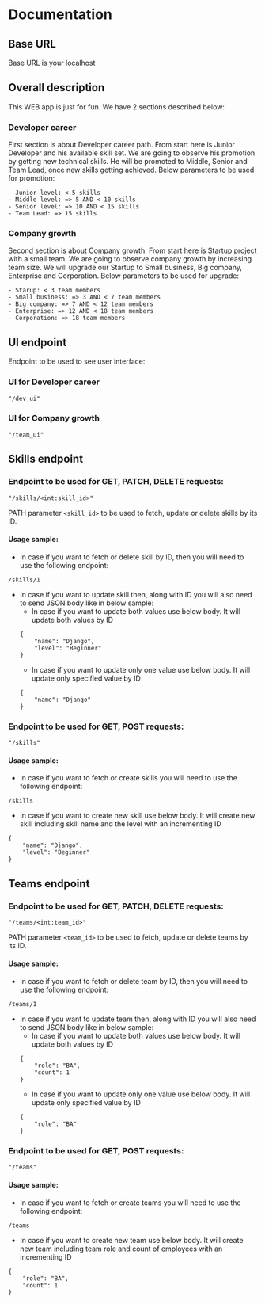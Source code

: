 # Documentation

## Base URL
Base URL is your localhost


## Overall description
This WEB app is just for fun. We have 2 sections described below:

### Developer career
First section is about Developer career path. From start here is Junior Developer and his available skill set. We are going to observe his promotion by getting new technical skills. He will be promoted to Middle, Senior and Team Lead, once new skills getting achieved. Below parameters to be used for promotion:

```
- Junior level: < 5 skills
- Middle level: => 5 AND < 10 skills
- Senior level: => 10 AND < 15 skills
- Team Lead: => 15 skills
```

### Company growth
Second section is about Company growth. From start here is Startup project with a small team. We are going to observe company growth by increasing team size. We will upgrade our Startup to Small business, Big company, Enterprise and Corporation. Below parameters to be used for upgrade:

```
- Starup: < 3 team members
- Small business: => 3 AND < 7 team members
- Big company: => 7 AND < 12 team members
- Enterprise: => 12 AND < 18 team members
- Corporation: => 18 team members
```


## UI endpoint 
Endpoint to be used to see user interface: 

### UI for Developer career

```
"/dev_ui"
```

### UI for Company growth

```
"/team_ui"
```

## Skills endpoint

### Endpoint to be used for GET, PATCH, DELETE requests: 
```
"/skills/<int:skill_id>"
```
PATH parameter `<skill_id>` to be used to fetch, update or delete skills by its ID. 
#### Usage sample:
* In case if you want to fetch or delete skill by ID, then you will need to use the following endpoint: 
```
/skills/1
```
* In case if you want to update skill then, along with ID you will also need to send JSON body like in below sample:
    * In case if you want to update both values use below body. It will update both values by ID
    ```
    {
        "name": "Django",
        "level": "Beginner"
    }
    ```
    * In case if you want to update only one value use below body. It will update only specified value by ID
    ```
    {
        "name": "Django"
    }
    ```

### Endpoint to be used for GET, POST requests: 
```
"/skills"
```
#### Usage sample:
* In case if you want to fetch or create skills you will need to use the following endpoint: 
```
/skills
```
* In case if you want to create new skill use below body. It will create new skill including skill name and the level with an incrementing ID
```
{
    "name": "Django",
    "level": "Beginner"
}
```

## Teams endpoint

### Endpoint to be used for GET, PATCH, DELETE requests: 
```
"/teams/<int:team_id>"
```
PATH parameter `<team_id>` to be used to fetch, update or delete teams by its ID. 
#### Usage sample:
* In case if you want to fetch or delete team by ID, then you will need to use the following endpoint: 
```
/teams/1
```
* In case if you want to update team then, along with ID you will also need to send JSON body like in below sample:
    * In case if you want to update both values use below body. It will update both values by ID
    ```
    {
        "role": "BA",
        "count": 1
    }
    ```
    * In case if you want to update only one value use below body. It will update only specified value by ID
    ```
    {
        "role": "BA"
    }
    ```

### Endpoint to be used for GET, POST requests: 
```
"/teams"
```
#### Usage sample:
* In case if you want to fetch or create teams you will need to use the following endpoint: 
```
/teams
```
* In case if you want to create new team use below body. It will create new team including team role and count of employees with an incrementing ID
```
{
    "role": "BA",
    "count": 1
}
``` 
